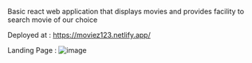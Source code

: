 Basic react web application that displays movies and provides facility to search movie of our choice

Deployed at : https://moviez123.netlify.app/

Landing Page :
![image](https://user-images.githubusercontent.com/85195380/178133776-01b39df6-5df7-42f1-9179-10f8af1001cb.png)
